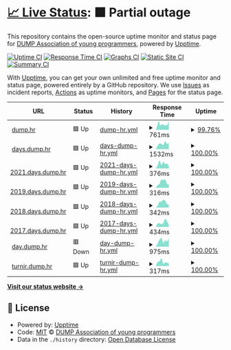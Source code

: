 # [📈 Live Status](https://dump-hr.github.io/uptime): <!--live status--> **🟧 Partial outage**

This repository contains the open-source uptime monitor and status page for [DUMP Association of young programmers](http://dump.hr/), powered by [Upptime](https://github.com/upptime/upptime).

[![Uptime CI](https://github.com/dump-hr/uptime/workflows/Uptime%20CI/badge.svg)](https://github.com/dump-hr/uptime/actions?query=workflow%3A%22Uptime+CI%22)
[![Response Time CI](https://github.com/dump-hr/uptime/workflows/Response%20Time%20CI/badge.svg)](https://github.com/dump-hr/uptime/actions?query=workflow%3A%22Response+Time+CI%22)
[![Graphs CI](https://github.com/dump-hr/uptime/workflows/Graphs%20CI/badge.svg)](https://github.com/dump-hr/uptime/actions?query=workflow%3A%22Graphs+CI%22)
[![Static Site CI](https://github.com/dump-hr/uptime/workflows/Static%20Site%20CI/badge.svg)](https://github.com/dump-hr/uptime/actions?query=workflow%3A%22Static+Site+CI%22)
[![Summary CI](https://github.com/dump-hr/uptime/workflows/Summary%20CI/badge.svg)](https://github.com/dump-hr/uptime/actions?query=workflow%3A%22Summary+CI%22)

With [Upptime](https://upptime.js.org), you can get your own unlimited and free uptime monitor and status page, powered entirely by a GitHub repository. We use [Issues](https://github.com/dump-hr/uptime/issues) as incident reports, [Actions](https://github.com/dump-hr/uptime/actions) as uptime monitors, and [Pages](https://dump-hr.github.io/uptime) for the status page.

<!--start: status pages-->
<!-- This summary is generated by Upptime (https://github.com/upptime/upptime) -->
<!-- Do not edit this manually, your changes will be overwritten -->
<!-- prettier-ignore -->
| URL | Status | History | Response Time | Uptime |
| --- | ------ | ------- | ------------- | ------ |
| <img alt="" src="https://icons.duckduckgo.com/ip3/dump.hr.ico" height="13"> [dump.hr](https://dump.hr/) | 🟩 Up | [dump-hr.yml](https://github.com/dump-hr/uptime/commits/HEAD/history/dump-hr.yml) | <details><summary><img alt="Response time graph" src="./graphs/dump-hr/response-time-week.png" height="20"> 761ms</summary><br><a href="https://dump-hr.github.io/uptime/history/dump-hr"><img alt="Response time 823" src="https://img.shields.io/endpoint?url=https%3A%2F%2Fraw.githubusercontent.com%2Fdump-hr%2Fuptime%2FHEAD%2Fapi%2Fdump-hr%2Fresponse-time.json"></a><br><a href="https://dump-hr.github.io/uptime/history/dump-hr"><img alt="24-hour response time 1157" src="https://img.shields.io/endpoint?url=https%3A%2F%2Fraw.githubusercontent.com%2Fdump-hr%2Fuptime%2FHEAD%2Fapi%2Fdump-hr%2Fresponse-time-day.json"></a><br><a href="https://dump-hr.github.io/uptime/history/dump-hr"><img alt="7-day response time 761" src="https://img.shields.io/endpoint?url=https%3A%2F%2Fraw.githubusercontent.com%2Fdump-hr%2Fuptime%2FHEAD%2Fapi%2Fdump-hr%2Fresponse-time-week.json"></a><br><a href="https://dump-hr.github.io/uptime/history/dump-hr"><img alt="30-day response time 807" src="https://img.shields.io/endpoint?url=https%3A%2F%2Fraw.githubusercontent.com%2Fdump-hr%2Fuptime%2FHEAD%2Fapi%2Fdump-hr%2Fresponse-time-month.json"></a><br><a href="https://dump-hr.github.io/uptime/history/dump-hr"><img alt="1-year response time 823" src="https://img.shields.io/endpoint?url=https%3A%2F%2Fraw.githubusercontent.com%2Fdump-hr%2Fuptime%2FHEAD%2Fapi%2Fdump-hr%2Fresponse-time-year.json"></a></details> | <details><summary><a href="https://dump-hr.github.io/uptime/history/dump-hr">99.76%</a></summary><a href="https://dump-hr.github.io/uptime/history/dump-hr"><img alt="All-time uptime 99.98%" src="https://img.shields.io/endpoint?url=https%3A%2F%2Fraw.githubusercontent.com%2Fdump-hr%2Fuptime%2FHEAD%2Fapi%2Fdump-hr%2Fuptime.json"></a><br><a href="https://dump-hr.github.io/uptime/history/dump-hr"><img alt="24-hour uptime 100.00%" src="https://img.shields.io/endpoint?url=https%3A%2F%2Fraw.githubusercontent.com%2Fdump-hr%2Fuptime%2FHEAD%2Fapi%2Fdump-hr%2Fuptime-day.json"></a><br><a href="https://dump-hr.github.io/uptime/history/dump-hr"><img alt="7-day uptime 99.76%" src="https://img.shields.io/endpoint?url=https%3A%2F%2Fraw.githubusercontent.com%2Fdump-hr%2Fuptime%2FHEAD%2Fapi%2Fdump-hr%2Fuptime-week.json"></a><br><a href="https://dump-hr.github.io/uptime/history/dump-hr"><img alt="30-day uptime 99.94%" src="https://img.shields.io/endpoint?url=https%3A%2F%2Fraw.githubusercontent.com%2Fdump-hr%2Fuptime%2FHEAD%2Fapi%2Fdump-hr%2Fuptime-month.json"></a><br><a href="https://dump-hr.github.io/uptime/history/dump-hr"><img alt="1-year uptime 99.98%" src="https://img.shields.io/endpoint?url=https%3A%2F%2Fraw.githubusercontent.com%2Fdump-hr%2Fuptime%2FHEAD%2Fapi%2Fdump-hr%2Fuptime-year.json"></a></details>
| <img alt="" src="https://icons.duckduckgo.com/ip3/days.dump.hr.ico" height="13"> [days.dump.hr](https://days.dump.hr/) | 🟩 Up | [days-dump-hr.yml](https://github.com/dump-hr/uptime/commits/HEAD/history/days-dump-hr.yml) | <details><summary><img alt="Response time graph" src="./graphs/days-dump-hr/response-time-week.png" height="20"> 1532ms</summary><br><a href="https://dump-hr.github.io/uptime/history/days-dump-hr"><img alt="Response time 1992" src="https://img.shields.io/endpoint?url=https%3A%2F%2Fraw.githubusercontent.com%2Fdump-hr%2Fuptime%2FHEAD%2Fapi%2Fdays-dump-hr%2Fresponse-time.json"></a><br><a href="https://dump-hr.github.io/uptime/history/days-dump-hr"><img alt="24-hour response time 1729" src="https://img.shields.io/endpoint?url=https%3A%2F%2Fraw.githubusercontent.com%2Fdump-hr%2Fuptime%2FHEAD%2Fapi%2Fdays-dump-hr%2Fresponse-time-day.json"></a><br><a href="https://dump-hr.github.io/uptime/history/days-dump-hr"><img alt="7-day response time 1532" src="https://img.shields.io/endpoint?url=https%3A%2F%2Fraw.githubusercontent.com%2Fdump-hr%2Fuptime%2FHEAD%2Fapi%2Fdays-dump-hr%2Fresponse-time-week.json"></a><br><a href="https://dump-hr.github.io/uptime/history/days-dump-hr"><img alt="30-day response time 1754" src="https://img.shields.io/endpoint?url=https%3A%2F%2Fraw.githubusercontent.com%2Fdump-hr%2Fuptime%2FHEAD%2Fapi%2Fdays-dump-hr%2Fresponse-time-month.json"></a><br><a href="https://dump-hr.github.io/uptime/history/days-dump-hr"><img alt="1-year response time 1992" src="https://img.shields.io/endpoint?url=https%3A%2F%2Fraw.githubusercontent.com%2Fdump-hr%2Fuptime%2FHEAD%2Fapi%2Fdays-dump-hr%2Fresponse-time-year.json"></a></details> | <details><summary><a href="https://dump-hr.github.io/uptime/history/days-dump-hr">100.00%</a></summary><a href="https://dump-hr.github.io/uptime/history/days-dump-hr"><img alt="All-time uptime 99.85%" src="https://img.shields.io/endpoint?url=https%3A%2F%2Fraw.githubusercontent.com%2Fdump-hr%2Fuptime%2FHEAD%2Fapi%2Fdays-dump-hr%2Fuptime.json"></a><br><a href="https://dump-hr.github.io/uptime/history/days-dump-hr"><img alt="24-hour uptime 100.00%" src="https://img.shields.io/endpoint?url=https%3A%2F%2Fraw.githubusercontent.com%2Fdump-hr%2Fuptime%2FHEAD%2Fapi%2Fdays-dump-hr%2Fuptime-day.json"></a><br><a href="https://dump-hr.github.io/uptime/history/days-dump-hr"><img alt="7-day uptime 100.00%" src="https://img.shields.io/endpoint?url=https%3A%2F%2Fraw.githubusercontent.com%2Fdump-hr%2Fuptime%2FHEAD%2Fapi%2Fdays-dump-hr%2Fuptime-week.json"></a><br><a href="https://dump-hr.github.io/uptime/history/days-dump-hr"><img alt="30-day uptime 99.85%" src="https://img.shields.io/endpoint?url=https%3A%2F%2Fraw.githubusercontent.com%2Fdump-hr%2Fuptime%2FHEAD%2Fapi%2Fdays-dump-hr%2Fuptime-month.json"></a><br><a href="https://dump-hr.github.io/uptime/history/days-dump-hr"><img alt="1-year uptime 99.85%" src="https://img.shields.io/endpoint?url=https%3A%2F%2Fraw.githubusercontent.com%2Fdump-hr%2Fuptime%2FHEAD%2Fapi%2Fdays-dump-hr%2Fuptime-year.json"></a></details>
| <img alt="" src="https://icons.duckduckgo.com/ip3/2021.days.dump.hr.ico" height="13"> [2021.days.dump.hr](https://2021.days.dump.hr/) | 🟩 Up | [2021-days-dump-hr.yml](https://github.com/dump-hr/uptime/commits/HEAD/history/2021-days-dump-hr.yml) | <details><summary><img alt="Response time graph" src="./graphs/2021-days-dump-hr/response-time-week.png" height="20"> 376ms</summary><br><a href="https://dump-hr.github.io/uptime/history/2021-days-dump-hr"><img alt="Response time 432" src="https://img.shields.io/endpoint?url=https%3A%2F%2Fraw.githubusercontent.com%2Fdump-hr%2Fuptime%2FHEAD%2Fapi%2F2021-days-dump-hr%2Fresponse-time.json"></a><br><a href="https://dump-hr.github.io/uptime/history/2021-days-dump-hr"><img alt="24-hour response time 205" src="https://img.shields.io/endpoint?url=https%3A%2F%2Fraw.githubusercontent.com%2Fdump-hr%2Fuptime%2FHEAD%2Fapi%2F2021-days-dump-hr%2Fresponse-time-day.json"></a><br><a href="https://dump-hr.github.io/uptime/history/2021-days-dump-hr"><img alt="7-day response time 376" src="https://img.shields.io/endpoint?url=https%3A%2F%2Fraw.githubusercontent.com%2Fdump-hr%2Fuptime%2FHEAD%2Fapi%2F2021-days-dump-hr%2Fresponse-time-week.json"></a><br><a href="https://dump-hr.github.io/uptime/history/2021-days-dump-hr"><img alt="30-day response time 386" src="https://img.shields.io/endpoint?url=https%3A%2F%2Fraw.githubusercontent.com%2Fdump-hr%2Fuptime%2FHEAD%2Fapi%2F2021-days-dump-hr%2Fresponse-time-month.json"></a><br><a href="https://dump-hr.github.io/uptime/history/2021-days-dump-hr"><img alt="1-year response time 432" src="https://img.shields.io/endpoint?url=https%3A%2F%2Fraw.githubusercontent.com%2Fdump-hr%2Fuptime%2FHEAD%2Fapi%2F2021-days-dump-hr%2Fresponse-time-year.json"></a></details> | <details><summary><a href="https://dump-hr.github.io/uptime/history/2021-days-dump-hr">100.00%</a></summary><a href="https://dump-hr.github.io/uptime/history/2021-days-dump-hr"><img alt="All-time uptime 100.00%" src="https://img.shields.io/endpoint?url=https%3A%2F%2Fraw.githubusercontent.com%2Fdump-hr%2Fuptime%2FHEAD%2Fapi%2F2021-days-dump-hr%2Fuptime.json"></a><br><a href="https://dump-hr.github.io/uptime/history/2021-days-dump-hr"><img alt="24-hour uptime 100.00%" src="https://img.shields.io/endpoint?url=https%3A%2F%2Fraw.githubusercontent.com%2Fdump-hr%2Fuptime%2FHEAD%2Fapi%2F2021-days-dump-hr%2Fuptime-day.json"></a><br><a href="https://dump-hr.github.io/uptime/history/2021-days-dump-hr"><img alt="7-day uptime 100.00%" src="https://img.shields.io/endpoint?url=https%3A%2F%2Fraw.githubusercontent.com%2Fdump-hr%2Fuptime%2FHEAD%2Fapi%2F2021-days-dump-hr%2Fuptime-week.json"></a><br><a href="https://dump-hr.github.io/uptime/history/2021-days-dump-hr"><img alt="30-day uptime 100.00%" src="https://img.shields.io/endpoint?url=https%3A%2F%2Fraw.githubusercontent.com%2Fdump-hr%2Fuptime%2FHEAD%2Fapi%2F2021-days-dump-hr%2Fuptime-month.json"></a><br><a href="https://dump-hr.github.io/uptime/history/2021-days-dump-hr"><img alt="1-year uptime 100.00%" src="https://img.shields.io/endpoint?url=https%3A%2F%2Fraw.githubusercontent.com%2Fdump-hr%2Fuptime%2FHEAD%2Fapi%2F2021-days-dump-hr%2Fuptime-year.json"></a></details>
| <img alt="" src="https://icons.duckduckgo.com/ip3/2019.days.dump.hr.ico" height="13"> [2019.days.dump.hr](https://2019.days.dump.hr/) | 🟩 Up | [2019-days-dump-hr.yml](https://github.com/dump-hr/uptime/commits/HEAD/history/2019-days-dump-hr.yml) | <details><summary><img alt="Response time graph" src="./graphs/2019-days-dump-hr/response-time-week.png" height="20"> 316ms</summary><br><a href="https://dump-hr.github.io/uptime/history/2019-days-dump-hr"><img alt="Response time 385" src="https://img.shields.io/endpoint?url=https%3A%2F%2Fraw.githubusercontent.com%2Fdump-hr%2Fuptime%2FHEAD%2Fapi%2F2019-days-dump-hr%2Fresponse-time.json"></a><br><a href="https://dump-hr.github.io/uptime/history/2019-days-dump-hr"><img alt="24-hour response time 204" src="https://img.shields.io/endpoint?url=https%3A%2F%2Fraw.githubusercontent.com%2Fdump-hr%2Fuptime%2FHEAD%2Fapi%2F2019-days-dump-hr%2Fresponse-time-day.json"></a><br><a href="https://dump-hr.github.io/uptime/history/2019-days-dump-hr"><img alt="7-day response time 316" src="https://img.shields.io/endpoint?url=https%3A%2F%2Fraw.githubusercontent.com%2Fdump-hr%2Fuptime%2FHEAD%2Fapi%2F2019-days-dump-hr%2Fresponse-time-week.json"></a><br><a href="https://dump-hr.github.io/uptime/history/2019-days-dump-hr"><img alt="30-day response time 393" src="https://img.shields.io/endpoint?url=https%3A%2F%2Fraw.githubusercontent.com%2Fdump-hr%2Fuptime%2FHEAD%2Fapi%2F2019-days-dump-hr%2Fresponse-time-month.json"></a><br><a href="https://dump-hr.github.io/uptime/history/2019-days-dump-hr"><img alt="1-year response time 385" src="https://img.shields.io/endpoint?url=https%3A%2F%2Fraw.githubusercontent.com%2Fdump-hr%2Fuptime%2FHEAD%2Fapi%2F2019-days-dump-hr%2Fresponse-time-year.json"></a></details> | <details><summary><a href="https://dump-hr.github.io/uptime/history/2019-days-dump-hr">100.00%</a></summary><a href="https://dump-hr.github.io/uptime/history/2019-days-dump-hr"><img alt="All-time uptime 100.00%" src="https://img.shields.io/endpoint?url=https%3A%2F%2Fraw.githubusercontent.com%2Fdump-hr%2Fuptime%2FHEAD%2Fapi%2F2019-days-dump-hr%2Fuptime.json"></a><br><a href="https://dump-hr.github.io/uptime/history/2019-days-dump-hr"><img alt="24-hour uptime 100.00%" src="https://img.shields.io/endpoint?url=https%3A%2F%2Fraw.githubusercontent.com%2Fdump-hr%2Fuptime%2FHEAD%2Fapi%2F2019-days-dump-hr%2Fuptime-day.json"></a><br><a href="https://dump-hr.github.io/uptime/history/2019-days-dump-hr"><img alt="7-day uptime 100.00%" src="https://img.shields.io/endpoint?url=https%3A%2F%2Fraw.githubusercontent.com%2Fdump-hr%2Fuptime%2FHEAD%2Fapi%2F2019-days-dump-hr%2Fuptime-week.json"></a><br><a href="https://dump-hr.github.io/uptime/history/2019-days-dump-hr"><img alt="30-day uptime 100.00%" src="https://img.shields.io/endpoint?url=https%3A%2F%2Fraw.githubusercontent.com%2Fdump-hr%2Fuptime%2FHEAD%2Fapi%2F2019-days-dump-hr%2Fuptime-month.json"></a><br><a href="https://dump-hr.github.io/uptime/history/2019-days-dump-hr"><img alt="1-year uptime 100.00%" src="https://img.shields.io/endpoint?url=https%3A%2F%2Fraw.githubusercontent.com%2Fdump-hr%2Fuptime%2FHEAD%2Fapi%2F2019-days-dump-hr%2Fuptime-year.json"></a></details>
| <img alt="" src="https://icons.duckduckgo.com/ip3/2018.days.dump.hr.ico" height="13"> [2018.days.dump.hr](https://2018.days.dump.hr/) | 🟩 Up | [2018-days-dump-hr.yml](https://github.com/dump-hr/uptime/commits/HEAD/history/2018-days-dump-hr.yml) | <details><summary><img alt="Response time graph" src="./graphs/2018-days-dump-hr/response-time-week.png" height="20"> 342ms</summary><br><a href="https://dump-hr.github.io/uptime/history/2018-days-dump-hr"><img alt="Response time 344" src="https://img.shields.io/endpoint?url=https%3A%2F%2Fraw.githubusercontent.com%2Fdump-hr%2Fuptime%2FHEAD%2Fapi%2F2018-days-dump-hr%2Fresponse-time.json"></a><br><a href="https://dump-hr.github.io/uptime/history/2018-days-dump-hr"><img alt="24-hour response time 217" src="https://img.shields.io/endpoint?url=https%3A%2F%2Fraw.githubusercontent.com%2Fdump-hr%2Fuptime%2FHEAD%2Fapi%2F2018-days-dump-hr%2Fresponse-time-day.json"></a><br><a href="https://dump-hr.github.io/uptime/history/2018-days-dump-hr"><img alt="7-day response time 342" src="https://img.shields.io/endpoint?url=https%3A%2F%2Fraw.githubusercontent.com%2Fdump-hr%2Fuptime%2FHEAD%2Fapi%2F2018-days-dump-hr%2Fresponse-time-week.json"></a><br><a href="https://dump-hr.github.io/uptime/history/2018-days-dump-hr"><img alt="30-day response time 303" src="https://img.shields.io/endpoint?url=https%3A%2F%2Fraw.githubusercontent.com%2Fdump-hr%2Fuptime%2FHEAD%2Fapi%2F2018-days-dump-hr%2Fresponse-time-month.json"></a><br><a href="https://dump-hr.github.io/uptime/history/2018-days-dump-hr"><img alt="1-year response time 344" src="https://img.shields.io/endpoint?url=https%3A%2F%2Fraw.githubusercontent.com%2Fdump-hr%2Fuptime%2FHEAD%2Fapi%2F2018-days-dump-hr%2Fresponse-time-year.json"></a></details> | <details><summary><a href="https://dump-hr.github.io/uptime/history/2018-days-dump-hr">100.00%</a></summary><a href="https://dump-hr.github.io/uptime/history/2018-days-dump-hr"><img alt="All-time uptime 100.00%" src="https://img.shields.io/endpoint?url=https%3A%2F%2Fraw.githubusercontent.com%2Fdump-hr%2Fuptime%2FHEAD%2Fapi%2F2018-days-dump-hr%2Fuptime.json"></a><br><a href="https://dump-hr.github.io/uptime/history/2018-days-dump-hr"><img alt="24-hour uptime 100.00%" src="https://img.shields.io/endpoint?url=https%3A%2F%2Fraw.githubusercontent.com%2Fdump-hr%2Fuptime%2FHEAD%2Fapi%2F2018-days-dump-hr%2Fuptime-day.json"></a><br><a href="https://dump-hr.github.io/uptime/history/2018-days-dump-hr"><img alt="7-day uptime 100.00%" src="https://img.shields.io/endpoint?url=https%3A%2F%2Fraw.githubusercontent.com%2Fdump-hr%2Fuptime%2FHEAD%2Fapi%2F2018-days-dump-hr%2Fuptime-week.json"></a><br><a href="https://dump-hr.github.io/uptime/history/2018-days-dump-hr"><img alt="30-day uptime 100.00%" src="https://img.shields.io/endpoint?url=https%3A%2F%2Fraw.githubusercontent.com%2Fdump-hr%2Fuptime%2FHEAD%2Fapi%2F2018-days-dump-hr%2Fuptime-month.json"></a><br><a href="https://dump-hr.github.io/uptime/history/2018-days-dump-hr"><img alt="1-year uptime 100.00%" src="https://img.shields.io/endpoint?url=https%3A%2F%2Fraw.githubusercontent.com%2Fdump-hr%2Fuptime%2FHEAD%2Fapi%2F2018-days-dump-hr%2Fuptime-year.json"></a></details>
| <img alt="" src="https://icons.duckduckgo.com/ip3/2017.days.dump.hr.ico" height="13"> [2017.days.dump.hr](https://2017.days.dump.hr/) | 🟩 Up | [2017-days-dump-hr.yml](https://github.com/dump-hr/uptime/commits/HEAD/history/2017-days-dump-hr.yml) | <details><summary><img alt="Response time graph" src="./graphs/2017-days-dump-hr/response-time-week.png" height="20"> 434ms</summary><br><a href="https://dump-hr.github.io/uptime/history/2017-days-dump-hr"><img alt="Response time 382" src="https://img.shields.io/endpoint?url=https%3A%2F%2Fraw.githubusercontent.com%2Fdump-hr%2Fuptime%2FHEAD%2Fapi%2F2017-days-dump-hr%2Fresponse-time.json"></a><br><a href="https://dump-hr.github.io/uptime/history/2017-days-dump-hr"><img alt="24-hour response time 205" src="https://img.shields.io/endpoint?url=https%3A%2F%2Fraw.githubusercontent.com%2Fdump-hr%2Fuptime%2FHEAD%2Fapi%2F2017-days-dump-hr%2Fresponse-time-day.json"></a><br><a href="https://dump-hr.github.io/uptime/history/2017-days-dump-hr"><img alt="7-day response time 434" src="https://img.shields.io/endpoint?url=https%3A%2F%2Fraw.githubusercontent.com%2Fdump-hr%2Fuptime%2FHEAD%2Fapi%2F2017-days-dump-hr%2Fresponse-time-week.json"></a><br><a href="https://dump-hr.github.io/uptime/history/2017-days-dump-hr"><img alt="30-day response time 458" src="https://img.shields.io/endpoint?url=https%3A%2F%2Fraw.githubusercontent.com%2Fdump-hr%2Fuptime%2FHEAD%2Fapi%2F2017-days-dump-hr%2Fresponse-time-month.json"></a><br><a href="https://dump-hr.github.io/uptime/history/2017-days-dump-hr"><img alt="1-year response time 382" src="https://img.shields.io/endpoint?url=https%3A%2F%2Fraw.githubusercontent.com%2Fdump-hr%2Fuptime%2FHEAD%2Fapi%2F2017-days-dump-hr%2Fresponse-time-year.json"></a></details> | <details><summary><a href="https://dump-hr.github.io/uptime/history/2017-days-dump-hr">100.00%</a></summary><a href="https://dump-hr.github.io/uptime/history/2017-days-dump-hr"><img alt="All-time uptime 100.00%" src="https://img.shields.io/endpoint?url=https%3A%2F%2Fraw.githubusercontent.com%2Fdump-hr%2Fuptime%2FHEAD%2Fapi%2F2017-days-dump-hr%2Fuptime.json"></a><br><a href="https://dump-hr.github.io/uptime/history/2017-days-dump-hr"><img alt="24-hour uptime 100.00%" src="https://img.shields.io/endpoint?url=https%3A%2F%2Fraw.githubusercontent.com%2Fdump-hr%2Fuptime%2FHEAD%2Fapi%2F2017-days-dump-hr%2Fuptime-day.json"></a><br><a href="https://dump-hr.github.io/uptime/history/2017-days-dump-hr"><img alt="7-day uptime 100.00%" src="https://img.shields.io/endpoint?url=https%3A%2F%2Fraw.githubusercontent.com%2Fdump-hr%2Fuptime%2FHEAD%2Fapi%2F2017-days-dump-hr%2Fuptime-week.json"></a><br><a href="https://dump-hr.github.io/uptime/history/2017-days-dump-hr"><img alt="30-day uptime 100.00%" src="https://img.shields.io/endpoint?url=https%3A%2F%2Fraw.githubusercontent.com%2Fdump-hr%2Fuptime%2FHEAD%2Fapi%2F2017-days-dump-hr%2Fuptime-month.json"></a><br><a href="https://dump-hr.github.io/uptime/history/2017-days-dump-hr"><img alt="1-year uptime 100.00%" src="https://img.shields.io/endpoint?url=https%3A%2F%2Fraw.githubusercontent.com%2Fdump-hr%2Fuptime%2FHEAD%2Fapi%2F2017-days-dump-hr%2Fuptime-year.json"></a></details>
| <img alt="" src="https://icons.duckduckgo.com/ip3/day.dump.hr.ico" height="13"> [day.dump.hr](https://day.dump.hr/) | 🟥 Down | [day-dump-hr.yml](https://github.com/dump-hr/uptime/commits/HEAD/history/day-dump-hr.yml) | <details><summary><img alt="Response time graph" src="./graphs/day-dump-hr/response-time-week.png" height="20"> 975ms</summary><br><a href="https://dump-hr.github.io/uptime/history/day-dump-hr"><img alt="Response time 1011" src="https://img.shields.io/endpoint?url=https%3A%2F%2Fraw.githubusercontent.com%2Fdump-hr%2Fuptime%2FHEAD%2Fapi%2Fday-dump-hr%2Fresponse-time.json"></a><br><a href="https://dump-hr.github.io/uptime/history/day-dump-hr"><img alt="24-hour response time 1329" src="https://img.shields.io/endpoint?url=https%3A%2F%2Fraw.githubusercontent.com%2Fdump-hr%2Fuptime%2FHEAD%2Fapi%2Fday-dump-hr%2Fresponse-time-day.json"></a><br><a href="https://dump-hr.github.io/uptime/history/day-dump-hr"><img alt="7-day response time 975" src="https://img.shields.io/endpoint?url=https%3A%2F%2Fraw.githubusercontent.com%2Fdump-hr%2Fuptime%2FHEAD%2Fapi%2Fday-dump-hr%2Fresponse-time-week.json"></a><br><a href="https://dump-hr.github.io/uptime/history/day-dump-hr"><img alt="30-day response time 1017" src="https://img.shields.io/endpoint?url=https%3A%2F%2Fraw.githubusercontent.com%2Fdump-hr%2Fuptime%2FHEAD%2Fapi%2Fday-dump-hr%2Fresponse-time-month.json"></a><br><a href="https://dump-hr.github.io/uptime/history/day-dump-hr"><img alt="1-year response time 1011" src="https://img.shields.io/endpoint?url=https%3A%2F%2Fraw.githubusercontent.com%2Fdump-hr%2Fuptime%2FHEAD%2Fapi%2Fday-dump-hr%2Fresponse-time-year.json"></a></details> | <details><summary><a href="https://dump-hr.github.io/uptime/history/day-dump-hr">100.00%</a></summary><a href="https://dump-hr.github.io/uptime/history/day-dump-hr"><img alt="All-time uptime 99.88%" src="https://img.shields.io/endpoint?url=https%3A%2F%2Fraw.githubusercontent.com%2Fdump-hr%2Fuptime%2FHEAD%2Fapi%2Fday-dump-hr%2Fuptime.json"></a><br><a href="https://dump-hr.github.io/uptime/history/day-dump-hr"><img alt="24-hour uptime 99.99%" src="https://img.shields.io/endpoint?url=https%3A%2F%2Fraw.githubusercontent.com%2Fdump-hr%2Fuptime%2FHEAD%2Fapi%2Fday-dump-hr%2Fuptime-day.json"></a><br><a href="https://dump-hr.github.io/uptime/history/day-dump-hr"><img alt="7-day uptime 100.00%" src="https://img.shields.io/endpoint?url=https%3A%2F%2Fraw.githubusercontent.com%2Fdump-hr%2Fuptime%2FHEAD%2Fapi%2Fday-dump-hr%2Fuptime-week.json"></a><br><a href="https://dump-hr.github.io/uptime/history/day-dump-hr"><img alt="30-day uptime 99.88%" src="https://img.shields.io/endpoint?url=https%3A%2F%2Fraw.githubusercontent.com%2Fdump-hr%2Fuptime%2FHEAD%2Fapi%2Fday-dump-hr%2Fuptime-month.json"></a><br><a href="https://dump-hr.github.io/uptime/history/day-dump-hr"><img alt="1-year uptime 99.88%" src="https://img.shields.io/endpoint?url=https%3A%2F%2Fraw.githubusercontent.com%2Fdump-hr%2Fuptime%2FHEAD%2Fapi%2Fday-dump-hr%2Fuptime-year.json"></a></details>
| <img alt="" src="https://icons.duckduckgo.com/ip3/turnir.dump.hr.ico" height="13"> [turnir.dump.hr](https://turnir.dump.hr) | 🟩 Up | [turnir-dump-hr.yml](https://github.com/dump-hr/uptime/commits/HEAD/history/turnir-dump-hr.yml) | <details><summary><img alt="Response time graph" src="./graphs/turnir-dump-hr/response-time-week.png" height="20"> 317ms</summary><br><a href="https://dump-hr.github.io/uptime/history/turnir-dump-hr"><img alt="Response time 324" src="https://img.shields.io/endpoint?url=https%3A%2F%2Fraw.githubusercontent.com%2Fdump-hr%2Fuptime%2FHEAD%2Fapi%2Fturnir-dump-hr%2Fresponse-time.json"></a><br><a href="https://dump-hr.github.io/uptime/history/turnir-dump-hr"><img alt="24-hour response time 201" src="https://img.shields.io/endpoint?url=https%3A%2F%2Fraw.githubusercontent.com%2Fdump-hr%2Fuptime%2FHEAD%2Fapi%2Fturnir-dump-hr%2Fresponse-time-day.json"></a><br><a href="https://dump-hr.github.io/uptime/history/turnir-dump-hr"><img alt="7-day response time 317" src="https://img.shields.io/endpoint?url=https%3A%2F%2Fraw.githubusercontent.com%2Fdump-hr%2Fuptime%2FHEAD%2Fapi%2Fturnir-dump-hr%2Fresponse-time-week.json"></a><br><a href="https://dump-hr.github.io/uptime/history/turnir-dump-hr"><img alt="30-day response time 320" src="https://img.shields.io/endpoint?url=https%3A%2F%2Fraw.githubusercontent.com%2Fdump-hr%2Fuptime%2FHEAD%2Fapi%2Fturnir-dump-hr%2Fresponse-time-month.json"></a><br><a href="https://dump-hr.github.io/uptime/history/turnir-dump-hr"><img alt="1-year response time 324" src="https://img.shields.io/endpoint?url=https%3A%2F%2Fraw.githubusercontent.com%2Fdump-hr%2Fuptime%2FHEAD%2Fapi%2Fturnir-dump-hr%2Fresponse-time-year.json"></a></details> | <details><summary><a href="https://dump-hr.github.io/uptime/history/turnir-dump-hr">100.00%</a></summary><a href="https://dump-hr.github.io/uptime/history/turnir-dump-hr"><img alt="All-time uptime 100.00%" src="https://img.shields.io/endpoint?url=https%3A%2F%2Fraw.githubusercontent.com%2Fdump-hr%2Fuptime%2FHEAD%2Fapi%2Fturnir-dump-hr%2Fuptime.json"></a><br><a href="https://dump-hr.github.io/uptime/history/turnir-dump-hr"><img alt="24-hour uptime 100.00%" src="https://img.shields.io/endpoint?url=https%3A%2F%2Fraw.githubusercontent.com%2Fdump-hr%2Fuptime%2FHEAD%2Fapi%2Fturnir-dump-hr%2Fuptime-day.json"></a><br><a href="https://dump-hr.github.io/uptime/history/turnir-dump-hr"><img alt="7-day uptime 100.00%" src="https://img.shields.io/endpoint?url=https%3A%2F%2Fraw.githubusercontent.com%2Fdump-hr%2Fuptime%2FHEAD%2Fapi%2Fturnir-dump-hr%2Fuptime-week.json"></a><br><a href="https://dump-hr.github.io/uptime/history/turnir-dump-hr"><img alt="30-day uptime 100.00%" src="https://img.shields.io/endpoint?url=https%3A%2F%2Fraw.githubusercontent.com%2Fdump-hr%2Fuptime%2FHEAD%2Fapi%2Fturnir-dump-hr%2Fuptime-month.json"></a><br><a href="https://dump-hr.github.io/uptime/history/turnir-dump-hr"><img alt="1-year uptime 100.00%" src="https://img.shields.io/endpoint?url=https%3A%2F%2Fraw.githubusercontent.com%2Fdump-hr%2Fuptime%2FHEAD%2Fapi%2Fturnir-dump-hr%2Fuptime-year.json"></a></details>

<!--end: status pages-->

[**Visit our status website →**](https://dump-hr.github.io/uptime)

## 📄 License

- Powered by: [Upptime](https://github.com/upptime/upptime)
- Code: [MIT](./LICENSE) © [DUMP Association of young programmers](http://dump.hr/)
- Data in the `./history` directory: [Open Database License](https://opendatacommons.org/licenses/odbl/1-0/)
